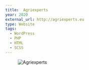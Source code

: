 ```yaml
---
title:  Agriexperts
year: 2020
external_url: http://agriexperts.eu
type: Website
tags:
  - WordPress
  - PHP
  - HTML
  - SCSS
---
```

<figure>
  <img src='{{ '/img/portfolio-agriexperts.png' | prepend: site.baseurl }}' alt='Agriexperts' />
</figure>

<!--more-->
